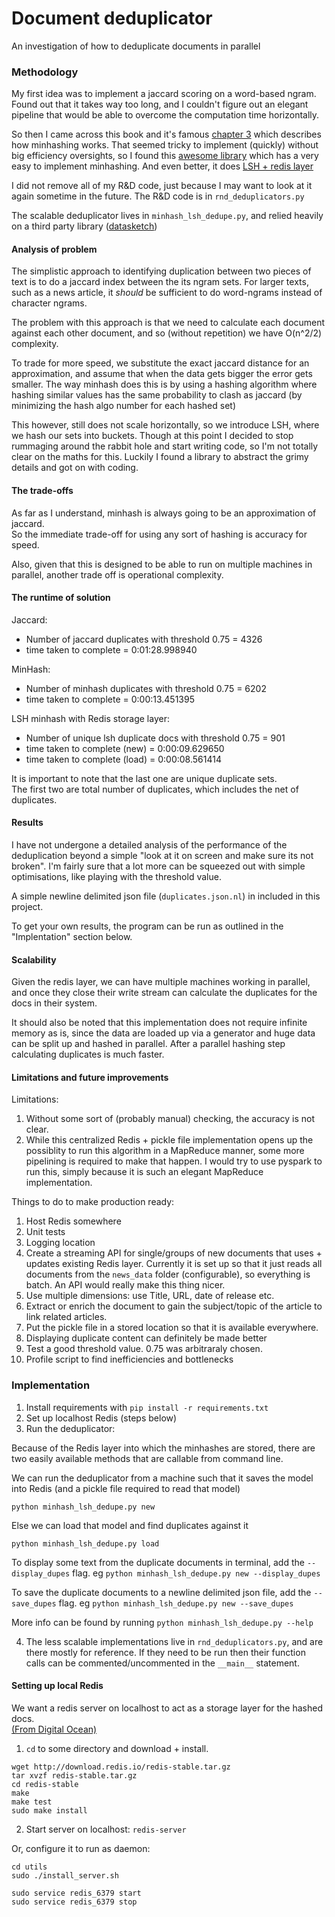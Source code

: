 # Document deduplicator

An investigation of how to deduplicate documents in parallel

### Methodology

My first idea was to implement a jaccard scoring on a word-based ngram.
Found out that it takes way too long, and I couldn't figure out an elegant pipeline that
would be able to overcome the computation time horizontally.

So then I came across this book and it's famous [chapter 3](http://infolab.stanford.edu/~ullman/mmds/ch3.pdf)
which describes how minhashing works.  That seemed tricky to implement (quickly) without big
efficiency oversights, so I found this [awesome library](https://github.com/ekzhu/datasketch)
which has a very easy to implement minhashing.  And even better, it does
[LSH + redis layer](https://ekzhu.github.io/datasketch/lsh.html)

I did not remove all of my R&D code, just because I may want to look at it again
sometime in the future.  The R&D code is in `rnd_deduplicators.py`

The scalable deduplicator lives in `minhash_lsh_dedupe.py`, and relied heavily on 
a third party library ([datasketch](https://ekzhu.github.io/datasketch/index.html))

#### Analysis of problem

The simplistic approach to identifying duplication between two pieces of text is
to do a jaccard index between the its ngram sets.  For larger texts, such as a news article,
it _should_ be sufficient to do word-ngrams instead of character ngrams.

The problem with this approach is that we need to calculate each document against
each other document, and so (without repetition) we have O(n^2/2) complexity.

To trade for more speed, we substitute the exact jaccard distance for an approximation,
and assume that when the data gets bigger the error gets smaller.  The way minhash does
this is by using a hashing algorithm where hashing similar values has the
same probability to clash as jaccard (by minimizing the hash algo number for each hashed set)

This however, still does not scale horizontally, so we introduce LSH, where we
hash our sets into buckets.  Though at this point I decided to stop rummaging around
the rabbit hole and start writing code, so I'm not totally clear on the maths for this.
Luckily I found a library to abstract the grimy details and got on with coding.

#### The trade-offs

As far as I understand, minhash is always going to be an approximation of jaccard.  
So the immediate trade-off for using any sort of hashing is accuracy for speed.

Also, given that this is designed to be able to run on multiple machines in parallel, 
another trade off is operational complexity.


#### The runtime of solution

Jaccard:
- Number of jaccard duplicates with threshold 0.75 = 4326
- time taken to complete = 0:01:28.998940

MinHash:
- Number of minhash duplicates with threshold 0.75 = 6202
- time taken to complete = 0:00:13.451395

LSH minhash with Redis storage layer:
- Number of unique lsh duplicate docs with threshold 0.75 = 901
- time taken to complete (new) = 0:00:09.629650
- time taken to complete (load) = 0:00:08.561414

It is important to note that the last one are unique duplicate sets.  
The first two are total number of duplicates, which includes the net of duplicates.

#### Results

I have not undergone a detailed analysis of the performance of the deduplication beyond
a simple "look at it on screen and make sure its not broken".
I'm fairly sure that a lot more can be squeezed out with simple optimisations, like playing
with the threshold value.

A simple newline delimited json file (`duplicates.json.nl`) in included in this project.

To get your own results, the program can be run as outlined in the "Implentation" section below.

#### Scalability

Given the redis layer, we can have multiple machines working in parallel, and once
they close their write stream can calculate the duplicates for the docs in their system.

It should also be noted that this implementation does not require infinite memory as is,
since the data are loaded up via a generator and huge data can be split up and hashed in
parallel.  After a parallel hashing step calculating duplicates is much faster.


#### Limitations and future improvements

Limitations:

1)  Without some sort of (probably manual) checking, the accuracy is not clear.
2)  While this centralized Redis + pickle file implementation opens up the possiblity
to run this algorithm in a MapReduce manner, some more pipelining is required to make
that happen.  I would try to use pyspark to run this, simply because it is such an elegant
MapReduce implementation.


Things to do to make production ready:

1)  Host Redis somewhere
2)  Unit tests
3)  Logging location
4)  Create a streaming API for single/groups of new documents that uses + updates existing Redis layer.
Currently it is set up so that it just reads all documents from the `news_data` folder (configurable), 
so everything is batch.  An API would really make this thing nicer.
5)  Use multiple dimensions: use Title, URL, date of release etc.
6)  Extract or enrich the document to gain the subject/topic of the article to link related articles.
7)  Put the pickle file in a stored location so that it is available everywhere.
8)  Displaying duplicate content can definitely be made better
9)  Test a good threshold value.  0.75 was arbitraraly chosen.
10)  Profile script to find inefficiencies and bottlenecks

### Implementation

1)  Install requirements with `pip install -r requirements.txt`
2)  Set up localhost Redis (steps below)
3)  Run the deduplicator:

Because of the Redis layer into which the minhashes are stored, there are two easily
available methods that are callable from command line.

We can run the deduplicator from a machine such that it saves the model into Redis
(and a pickle file required to read that model)

```
python minhash_lsh_dedupe.py new
```

Else we can load that model and find duplicates against it

```
python minhash_lsh_dedupe.py load
```

To display some text from the duplicate documents in terminal, add the `--display_dupes` flag.
eg `python minhash_lsh_dedupe.py new --display_dupes`

To save the duplicate documents to a newline delimited json file, add the `--save_dupes` flag.
eg `python minhash_lsh_dedupe.py new --save_dupes`

More info can be found by running `python minhash_lsh_dedupe.py --help`


4)  The less scalable implementations live in `rnd_deduplicators.py`, and are there mostly
for reference.  If they need to be run then their function calls can be commented/uncommented
in the `__main__` statement.

#### Setting up local Redis

We want a redis server on localhost to act as a storage layer for the hashed docs.  
[(From Digital Ocean)](https://www.digitalocean.com/community/tutorials/how-to-install-and-use-redis)

1) `cd` to some directory and download + install.
```
wget http://download.redis.io/redis-stable.tar.gz
tar xvzf redis-stable.tar.gz
cd redis-stable
make
make test
sudo make install
```
2)  Start server on localhost:  `redis-server`

Or, configure it to run as daemon:
```
cd utils
sudo ./install_server.sh

sudo service redis_6379 start
sudo service redis_6379 stop
```
